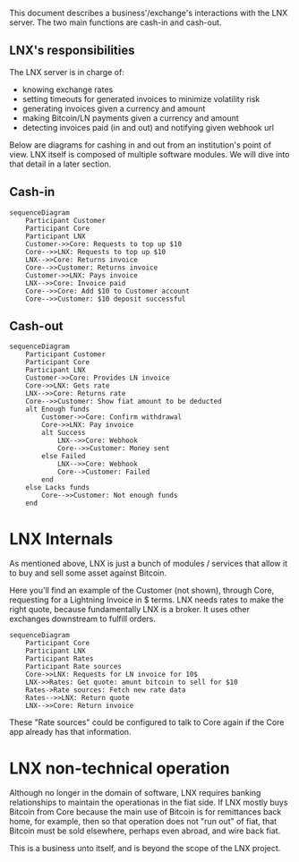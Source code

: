 This document describes a business'/exchange's interactions with the LNX server. The two main functions are cash-in and cash-out.

## LNX's responsibilities

The LNX server is in charge of:

- knowing exchange rates
- setting timeouts for generated invoices to minimize volatility risk
- generating invoices given a currency and amount
- making Bitcoin/LN payments given a currency and amount
- detecting invoices paid (in and out) and notifying given webhook url

Below are diagrams for cashing in and out from an institution's point of view. LNX itself is composed of multiple software modules. We will dive into that detail in a later section.

## Cash-in

```mermaid
sequenceDiagram
    Participant Customer
    Participant Core
    Participant LNX
    Customer->>Core: Requests to top up $10
    Core-->>LNX: Requests to top up $10
    LNX-->>Core: Returns invoice
    Core-->>Customer: Returns invoice
    Customer->>LNX: Pays invoice
    LNX-->>Core: Invoice paid
    Core-->>Core: Add $10 to Customer account
    Core-->>Customer: $10 deposit successful
```

## Cash-out

```mermaid
sequenceDiagram
    Participant Customer
    Participant Core
    Participant LNX
    Customer->>Core: Provides LN invoice
    Core->>LNX: Gets rate
    LNX-->>Core: Returns rate
    Core-->>Customer: Show fiat amount to be deducted
    alt Enough funds
        Customer->>Core: Confirm withdrawal
        Core->>LNX: Pay invoice
        alt Success
            LNX-->>Core: Webhook
            Core-->>Customer: Money sent
        else Failed
            LNX-->>Core: Webhook
            Core-->Customer: Failed
        end
    else Lacks funds
        Core-->>Customer: Not enough funds
    end
```

# LNX Internals

As mentioned above, LNX is just a bunch of modules / services that allow it to buy and sell some asset against Bitcoin.

Here you'll find an example of the Customer (not shown), through Core, requesting for a Lightning Invoice in $ terms. LNX needs rates to make the right quote, because fundamentally LNX is a broker. It uses other exchanges downstream to fulfill orders.

```mermaid
sequenceDiagram
    Participant Core
    Participant LNX
    Participant Rates
    Participant Rate sources
    Core->>LNX: Requests for LN invoice for 10$
    LNX->>Rates: Get quote: amunt bitcoin to sell for $10
    Rates->Rate sources: Fetch new rate data
    Rates-->>LNX: Return quote
    LNX-->>Core: Return invoice
```

These "Rate sources" could be configured to talk to Core again if the Core app already has that information.

# LNX non-technical operation

Although no longer in the domain of software, LNX requires banking relationships to maintain the operationas in the fiat side. If LNX mostly buys Bitcoin from Core because the main use of Bitcoin is for remittances back home, for example, then so that operation does not "run out" of fiat, that Bitcoin must be sold elsewhere, perhaps even abroad, and wire back fiat.

This is a business unto itself, and is beyond the scope of the LNX project.
